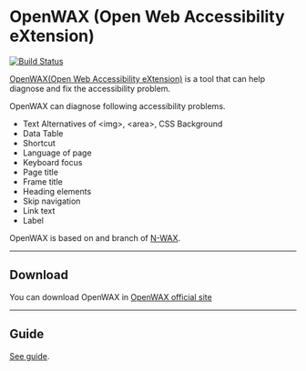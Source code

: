 OpenWAX (Open Web Accessibility eXtension)
========================================
[![Build Status](https://travis-ci.org/mctenshi/OpenWAX.png?branch=master)](https://travis-ci.org/mctenshi/OpenWAX)

[OpenWAX(Open Web Accessibility eXtension)](http://openwax.net) is a tool that can help diagnose and fix the accessibility problem.

OpenWAX can diagnose following accessibility problems.

 * Text Alternatives of \<img\>, \<area\>, CSS Background
 * Data Table
 * Shortcut
 * Language of page
 * Keyboard focus
 * Page title
 * Frame title
 * Heading elements
 * Skip navigation
 * Link text
 * Label

OpenWAX is based on and branch of [N-WAX](http://html.nhncorp.com/markup_tools/nwax).

----

Download
--------
You can download OpenWAX in [OpenWAX official site](http://openwax.net)

----

Guide
-----
[See guide](http://openwax.net/#guide).
